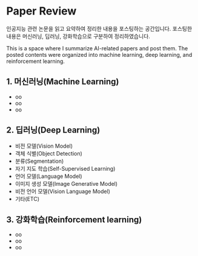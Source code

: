 # Paper Review
인공지능 관련 논문을 읽고 요약하여 정리한 내용을 포스팅하는 공간입니다. 포스팅한 내용은 머신러닝, 딥러닝, 강화학습으로 구분하여 정리하였습니다.

This is a space where I summarize AI-related papers and post them. The posted contents were organized into machine learning, deep learning, and reinforcement learning.

## 1. 머신러닝(Machine Learning)
+ oo
+ oo
+ oo

## 2. 딥러닝(Deep Learning)
+ 비전 모델(Vision Model)
+ 객체 식별(Object Detection)
+ 분류(Segmentation)
+ 자기 지도 학습(Self-Supervised Learning)
+ 언어 모델(Language Model)
+ 이미지 생성 모델(Image Generative Model)
+ 비전 언어 모델(Vision Language Model)
+ 기타(ETC)

## 3. 강화학습(Reinforcement learning)
+ oo
+ oo
+ oo
